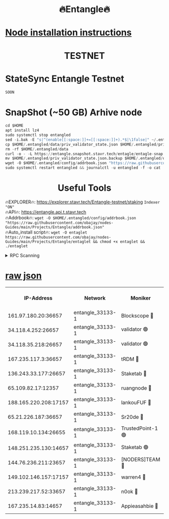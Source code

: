<h1 align="center"> 🔥Entangle🔥</h1>

[Node installation instructions](https://github.com/obajay/nodes-Guides/tree/main/Projects/Entangle)
=

<h1 align="center"> TESTNET</h1>

# StateSync Entangle Testnet
```python
SOON
```
# SnapShot (~50 GB) Arhive node
```python
cd $HOME
apt install lz4
sudo systemctl stop entangled
sed -i.bak -E "s|^(enable[[:space:]]+=[[:space:]]+).*$|\1false|" ~/.entangled/config/config.toml
cp $HOME/.entangled/data/priv_validator_state.json $HOME/.entangled/priv_validator_state.json.backup
rm -rf $HOME/.entangled/data
curl -o - -L https://entangle.snapshot.stavr.tech/entagle/entagle-snap.tar.lz4 | lz4 -c -d - | tar -x -C $HOME/.entangled --strip-components 2
mv $HOME/.entangled/priv_validator_state.json.backup $HOME/.entangled/data/priv_validator_state.json
wget -O $HOME/.entangled/config/addrbook.json "https://raw.githubusercontent.com/obajay/nodes-Guides/main/Projects/Entangle/addrbook.json"
sudo systemctl restart entangled && journalctl -u entangled -f -o cat
```
 <h1 align="center"> Useful Tools</h1>
 
🔥EXPLORER🔥: https://explorer.stavr.tech/Entangle-testnet/staking        `Indexer "ON"` \
🔥API🔥:      https://entangle.api.t.stavr.tech \
🔥Addrbook🔥: ```wget -O $HOME/.entangled/config/addrbook.json "https://raw.githubusercontent.com/obajay/nodes-Guides/main/Projects/Entangle/addrbook.json"``` \
🔥Auto_install script🔥:  `wget -O entaglet https://raw.githubusercontent.com/obajay/nodes-Guides/main/Projects/Entangle/entaglet && chmod +x entaglet && ./entaglet`


<details>
<summary>RPC Scanning</summary>

<h2 align="center"> We scan nodes in real time every 4 hours. And we provide the final result of RPC endpoints.
We cannot influence the operation of these nodes in any way. </h2>


```python
If Voting Power is higher than 0 --> then the Node is a validator of the network and may be subject to attack and be a potential threat to the chain.
```
```python
We marked such validators with a red symbol
```

</details>

[raw json](https://rpc-check.entangt.stavr.tech/entangt/rpc-entangt-result.json)
=


<table><tr><th>IP-Address</th><th>Network</th><th>Moniker</th><th>Latest Block Height</th><th>Earliest Block Height</th><th>Catching Up</th><th>Tx Index</th><th>Voting Power</th><th>Scan Time</th></tr><tr><td>161.97.180.20:36657</td><td>entangle_33133-1</td><td>Blockscope 🔴</td><td>2473479</td><td>1</td><td>False</td><td>off</td><td>308878253135374</td><td>2024-03-04T07:00:00.779196800UTC</td></tr><tr><td>34.118.4.252:26657</td><td>entangle_33133-1</td><td>validator 🟢</td><td>2473481</td><td>1</td><td>False</td><td>on</td><td>0</td><td>2024-03-04T07:00:03.529099140UTC</td></tr><tr><td>34.118.35.218:26657</td><td>entangle_33133-1</td><td>validator 🟢</td><td>2473485</td><td>1</td><td>False</td><td>on</td><td>0</td><td>2024-03-04T07:00:25.728706070UTC</td></tr><tr><td>167.235.117.3:36657</td><td>entangle_33133-1</td><td>tRDM 🔴</td><td>2473485</td><td>1</td><td>False</td><td>on</td><td>213343197671672</td><td>2024-03-04T07:00:26.042816299UTC</td></tr><tr><td>136.243.33.177:26657</td><td>entangle_33133-1</td><td>Staketab 🔴</td><td>2473484</td><td>660001</td><td>False</td><td>on</td><td>179481122249142</td><td>2024-03-04T07:00:16.784040443UTC</td></tr><tr><td>65.109.82.17:12357</td><td>entangle_33133-1</td><td>ruangnode 🔴</td><td>2473479</td><td>1312001</td><td>False</td><td>off</td><td>552578939508396</td><td>2024-03-04T07:00:01.134686984UTC</td></tr><tr><td>188.165.220.208:17157</td><td>entangle_33133-1</td><td>lankouFUF 🔴</td><td>2473481</td><td>1910001</td><td>False</td><td>off</td><td>330048455084974</td><td>2024-03-04T07:00:05.843857890UTC</td></tr><tr><td>65.21.226.187:36657</td><td>entangle_33133-1</td><td>Sr20de 🔴</td><td>2473479</td><td>2049001</td><td>False</td><td>off</td><td>29182140903389</td><td>2024-03-04T07:00:00.521295622UTC</td></tr><tr><td>168.119.10.134:26655</td><td>entangle_33133-1</td><td>TrustedPoint-1 🟢</td><td>2473485</td><td>2268001</td><td>False</td><td>off</td><td>0</td><td>2024-03-04T07:00:26.260932391UTC</td></tr><tr><td>148.251.235.130:14657</td><td>entangle_33133-1</td><td>Staketab 🟢</td><td>2473479</td><td>2272001</td><td>False</td><td>on</td><td>0</td><td>2024-03-04T07:00:00.234524488UTC</td></tr><tr><td>144.76.236.211:23657</td><td>entangle_33133-1</td><td>[NODERS]TEAM 🔴</td><td>2473484</td><td>2304001</td><td>False</td><td>off</td><td>26809142912468265</td><td>2024-03-04T07:00:16.564365106UTC</td></tr><tr><td>149.102.146.157:17157</td><td>entangle_33133-1</td><td>warren4 🔴</td><td>2473484</td><td>2327001</td><td>False</td><td>on</td><td>502655402463787</td><td>2024-03-04T07:00:16.345264793UTC</td></tr><tr><td>213.239.217.52:33657</td><td>entangle_33133-1</td><td>n0ok 🔴</td><td>2473484</td><td>2373484</td><td>False</td><td>off</td><td>46610615601064238</td><td>2024-03-04T07:00:21.072422861UTC</td></tr><tr><td>167.235.14.83:14657</td><td>entangle_33133-1</td><td>Appieasahbie 🔴</td><td>2473485</td><td>2436001</td><td>False</td><td>on</td><td>43265519795823850</td><td>2024-03-04T07:00:25.352796564UTC</td></tr></table>
